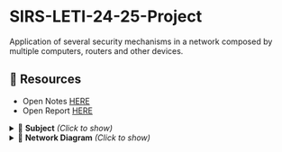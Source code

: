 # SIRS-LETI-24-25-Project
Application of several security mechanisms in a network composed by multiple computers, routers and other devices.

## 📁 Resources
- Open Notes [HERE](https://docs.google.com/document/d/1E7QlaqlgsbNraZMBSjSRi31UOJsMH-_uyKHDtOrJUx8/edit?usp=sharing)
- Open Report [HERE](https://docs.google.com/document/d/1xaYT-1VKpHx1aT-xeMEjktiA_5APsadZX9LC8q0m0eA/edit?usp=sharing)

<details>
<summary>📌 <b>Subject</b> <i>(Click to show)</i></summary>

<br>

<p align="center">
  <img src="https://github.com/user-attachments/assets/49b9c232-c873-4034-b4fe-eb4e4a0b1a1e" alt="Subject Image">
</p>

</details>

<details>
<summary>📡 <b>Network Diagram</b> <i>(Click to show)</i></summary>

<br>

<p align="left">
  <a href="https://lucid.app/lucidchart/2f615653-6112-4852-b587-12ec5b865205/edit?viewport_loc=-2741%2C-323%2C3161%2C1481%2C0_0&invitationId=inv_f53891bf-5dce-4ab1-98c3-a3c2d22b58b7" target="_blank" rel="noopener noreferrer">👉 IN PROGRESS -> Click to open/edit Network Diagram</a>
</p>

![Network Diagram](network_diagram.png)

</details>
